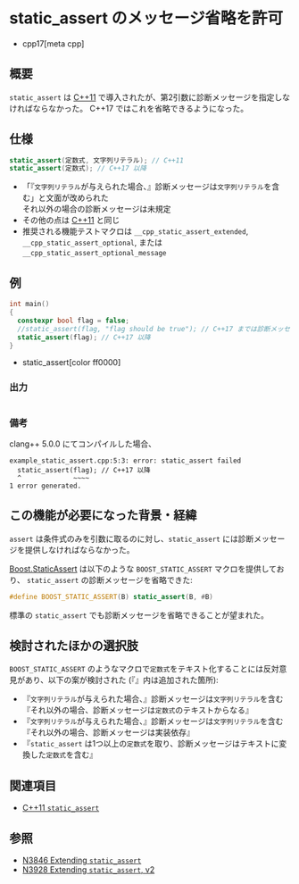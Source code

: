 # static_assert のメッセージ省略を許可
* cpp17[meta cpp]

## 概要
`static_assert` は [C++11](/lang/cpp11/static_assert.md) で導入されたが、第2引数に診断メッセージを指定しなければならなかった。
C++17 ではこれを省略できるようになった。


## 仕様
```cpp
static_assert(定数式, 文字列リテラル); // C++11
static_assert(定数式); // C++17 以降
```

* 「『`文字列リテラル`が与えられた場合、』診断メッセージは`文字列リテラル`を含む」と文面が改められた  
    それ以外の場合の診断メッセージは未規定
* その他の点は [C++11](/lang/cpp11/static_assert.md) と同じ
* 推奨される機能テストマクロは `__cpp_static_assert_extended`, `__cpp_static_assert_optional`, または `__cpp_static_assert_optional_message`

## 例
```cpp
int main()
{
  constexpr bool flag = false;
  //static_assert(flag, "flag should be true"); // C++17 までは診断メッセージを省略できない
  static_assert(flag); // C++17 以降
}
```
* static_assert[color ff0000]

### 出力
```
```

### 備考
clang++ 5.0.0 にてコンパイルした場合、
```
example_static_assert.cpp:5:3: error: static_assert failed
  static_assert(flag); // C++17 以降
  ^             ~~~~
1 error generated.
```


## この機能が必要になった背景・経緯
`assert` は条件式のみを引数に取るのに対し、`static_assert` には診断メッセージを提供しなければならなかった。

[Boost.StaticAssert](http://www.boost.org/doc/libs/release/doc/html/boost_staticassert.html) は以下のような `BOOST_STATIC_ASSERT` マクロを提供しており、
`static_assert` の診断メッセージを省略できた:
```cpp
#define BOOST_STATIC_ASSERT(B) static_assert(B, #B)
```

標準の `static_assert` でも診断メッセージを省略できることが望まれた。


## 検討されたほかの選択肢
`BOOST_STATIC_ASSERT` のようなマクロで`定数式`をテキスト化することには反対意見があり、以下の案が検討された
(『』内は追加された箇所):

* 『`文字列リテラル`が与えられた場合、』診断メッセージは`文字列リテラル`を含む  
    『それ以外の場合、診断メッセージは`定数式`のテキストからなる』
* 『`文字列リテラル`が与えられた場合、』診断メッセージは`文字列リテラル`を含む  
    『それ以外の場合、診断メッセージは実装依存』
* 『`static_assert` は1つ以上の`定数式`を取り、診断メッセージはテキストに変換した`定数式`を含む』


## 関連項目
- [C++11 `static_assert`](/lang/cpp11/static_assert.md)


## 参照
- [N3846 Extending `static_assert`](http://www.open-std.org/jtc1/sc22/wg21/docs/papers/2014/n3846.pdf)
- [N3928 Extending `static_assert`, v2](http://www.open-std.org/jtc1/sc22/wg21/docs/papers/2014/n3928.pdf)
